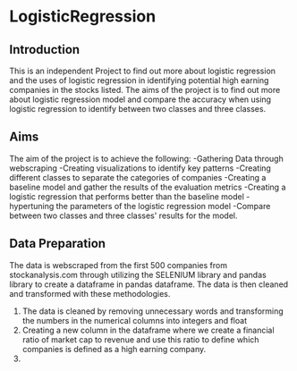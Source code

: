 # LogisticRegression


## Introduction 
This is an independent Project to find out more about logistic regression and the uses of logistic regression in identifying potential high earning companies in the stocks listed. The aims of the project is to find out more about logistic regression model and compare the accuracy when using logistic regression to identify between two classes and three classes.
## Aims
The aim of the project is to achieve the following:
-Gathering Data through webscraping
-Creating visualizations to identify key patterns
-Creating different classes to separate the categories of companies
-Creating a baseline model and gather the results of the evaluation metrics
-Creating a logistic regression that performs better than the baseline model
-hypertuning the parameters of the logistic regression model
-Compare between two classes and three classes' results for the model.


## Data Preparation
The data is webscraped from the first 500 companies from stockanalysis.com through utilizing the SELENIUM library and pandas library to create a dataframe in pandas dataframe. The data is then cleaned and transformed with these methodologies.
1) The data is cleaned by removing unnecessary words and transforming the numbers in the numerical columns into integers and float
2) Creating a new column in the dataframe where we create a financial ratio of market cap to revenue and use this ratio to define which companies is defined as a high earning company.
3) 
